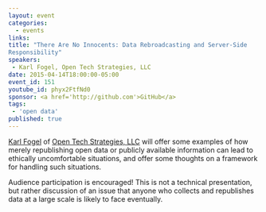 ```yaml
---
layout: event
categories: 
  - events
links:
title: "There Are No Innocents: Data Rebroadcasting and Server-Side 
Responsibility"
speakers: 
 - Karl Fogel, Open Tech Strategies, LLC
date: 2015-04-14T18:00:00-05:00
event_id: 151
youtube_id: phyx2FtfNd0
sponsor: <a href='http://github.com'>GitHub</a>
tags: 
 - 'open data'
published: true
---
```


[Karl Fogel](http://www.red-bean.com/kfogel/) of [Open Tech Strategies, LLC](http://opentechstrategies.com/) will offer some examples of how merely republishing open data or publicly available information can lead to ethically uncomfortable situations, and offer some thoughts on a framework for handling such situations.  

Audience participation is encouraged! This is not a technical presentation, but rather discussion of an issue that anyone who collects and republishes data at a large scale is likely to face eventually.